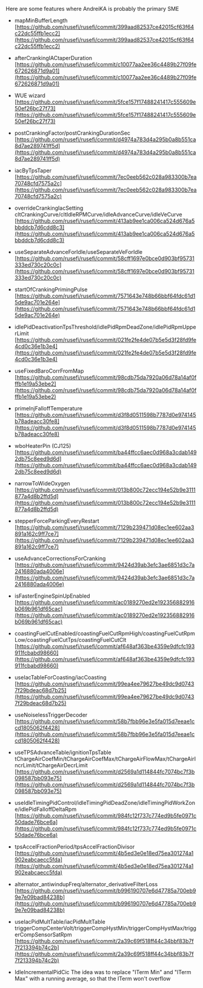 Here are some features where AndreiKA is probably the primary SME

- mapMinBufferLength
 [https://github.com/rusefi/rusefi/commit/399aad82537ce42015cf63f64c22dc55ffb1ecc2](https://github.com/rusefi/rusefi/commit/399aad82537ce42015cf63f64c22dc55ffb1ecc2)
- afterCrankingIACtaperDuration
 [https://github.com/rusefi/rusefi/commit/c10077aa2ee36c4489b27f09fe672626871d9a01](https://github.com/rusefi/rusefi/commit/c10077aa2ee36c4489b27f09fe672626871d9a01)
- WUE wizard
 [https://github.com/rusefi/rusefi/commit/5fce157f17488241417c555609e50ef26bc27f73](https://github.com/rusefi/rusefi/commit/5fce157f17488241417c555609e50ef26bc27f73)
- postCrankingFactor/postCrankingDurationSec
 [https://github.com/rusefi/rusefi/commit/d4974a783d4a295b0a8b551ca8d7ae289741ff5d](https://github.com/rusefi/rusefi/commit/d4974a783d4a295b0a8b551ca8d7ae289741ff5d)
- iacByTpsTaper
 [https://github.com/rusefi/rusefi/commit/7ec0eeb562c028a983300b7ea70748cfd7575a2c](https://github.com/rusefi/rusefi/commit/7ec0eeb562c028a983300b7ea70748cfd7575a2c)
- overrideCrankingIacSetting
  cltCrankingCurve/cltIdleRPMCurve/idleAdvanceCurve/idleVeCurve
 [https://github.com/rusefi/rusefi/commit/413ab9ee1ca006ca524d676a5bbddcb7d6cdd8c3](https://github.com/rusefi/rusefi/commit/413ab9ee1ca006ca524d676a5bbddcb7d6cdd8c3)
- useSeparateAdvanceForIdle/useSeparateVeForIdle
 [https://github.com/rusefi/rusefi/commit/58cff1697e0bce0d903bf95731333ed730c20c0c](https://github.com/rusefi/rusefi/commit/58cff1697e0bce0d903bf95731333ed730c20c0c)
- startOfCrankingPrimingPulse
 [https://github.com/rusefi/rusefi/commit/7571643e748b66bbf64fdc61d15de9ac701e264e](https://github.com/rusefi/rusefi/commit/7571643e748b66bbf64fdc61d15de9ac701e264e)
- idlePidDeactivationTpsThreshold/idlePidRpmDeadZone/idlePidRpmUpperLimit
 [https://github.com/rusefi/rusefi/commit/021fe2fe4de07b5e5d3f28fd9fe4cd0c36e1b3e4](https://github.com/rusefi/rusefi/commit/021fe2fe4de07b5e5d3f28fd9fe4cd0c36e1b3e4)
- useFixedBaroCorrFromMap
 [https://github.com/rusefi/rusefi/commit/98cdb75da7920a06d78a14af0fffb1e19a53ebe2](https://github.com/rusefi/rusefi/commit/98cdb75da7920a06d78a14af0fffb1e19a53ebe2)
- primeInjFalloffTemperature
 [https://github.com/rusefi/rusefi/commit/d3f8d0511598b7787d0e974145b78adeacc30fe8](https://github.com/rusefi/rusefi/commit/d3f8d0511598b7787d0e974145b78adeacc30fe8)
- wboHeaterPin (CJ125)
 [https://github.com/rusefi/rusefi/commit/ba44ffcc6aec0d968a3cdab1492db75c8eed9d6d](https://github.com/rusefi/rusefi/commit/ba44ffcc6aec0d968a3cdab1492db75c8eed9d6d)
- narrowToWideOxygen
 [https://github.com/rusefi/rusefi/commit/013b800c72ecc194e52b9e3111877a4d8b2ffd5d](https://github.com/rusefi/rusefi/commit/013b800c72ecc194e52b9e3111877a4d8b2ffd5d)
- stepperForceParkingEveryRestart
 [https://github.com/rusefi/rusefi/commit/7129b239471d08ec1ee602aa3891a162c9ff7ce7](https://github.com/rusefi/rusefi/commit/7129b239471d08ec1ee602aa3891a162c9ff7ce7)
- useAdvanceCorrectionsForCranking
 [https://github.com/rusefi/rusefi/commit/9424d39ab3efc3ae6851d3c7a2416880ada4006e](https://github.com/rusefi/rusefi/commit/9424d39ab3efc3ae6851d3c7a2416880ada4006e)
- isFasterEngineSpinUpEnabled
 [https://github.com/rusefi/rusefi/commit/ac0189270ed2e192356882916b069b961df65cac](https://github.com/rusefi/rusefi/commit/ac0189270ed2e192356882916b069b961df65cac)
- coastingFuelCutEnabled/coastingFuelCutRpmHigh/coastingFuelCutRpmLow/coastingFuelCutTps/coastingFuelCutClt
 [https://github.com/rusefi/rusefi/commit/af648af363be4359e9dfcfc193911fcbabd98660](https://github.com/rusefi/rusefi/commit/af648af363be4359e9dfcfc193911fcbabd98660)
- useIacTableForCoasting/iacCoasting
 [https://github.com/rusefi/rusefi/commit/99ea4ee79627be49dc9d07437f29bdeac68d7b25](https://github.com/rusefi/rusefi/commit/99ea4ee79627be49dc9d07437f29bdeac68d7b25)
- useNoiselessTriggerDecoder
 [https://github.com/rusefi/rusefi/commit/58b7fbb96e3e5fa015d7eeae1ccd1805062f4428](https://github.com/rusefi/rusefi/commit/58b7fbb96e3e5fa015d7eeae1ccd1805062f4428)
- useTPSAdvanceTable/ignitionTpsTable
  tChargeAirCoefMin/tChargeAirCoefMax/tChargeAirFlowMax/tChargeAirIncrLimit/tChargeAirDecrLimit
 [https://github.com/rusefi/rusefi/commit/d2569a1d114844fc7074bc7f3b098587bb093e75](https://github.com/rusefi/rusefi/commit/d2569a1d114844fc7074bc7f3b098587bb093e75)
- useIdleTimingPidControl/idleTimingPidDeadZone/idleTimingPidWorkZone/idlePidFalloffDeltaRpm
 [https://github.com/rusefi/rusefi/commit/984fc12f737c774ed9b5fe0971c50dade76bce6a](https://github.com/rusefi/rusefi/commit/984fc12f737c774ed9b5fe0971c50dade76bce6a)
- tpsAccelFractionPeriod/tpsAccelFractionDivisor
 [https://github.com/rusefi/rusefi/commit/4b5ed3e0e18ed75ea301274a1902eabcaecc5fda](https://github.com/rusefi/rusefi/commit/4b5ed3e0e18ed75ea301274a1902eabcaecc5fda)
- alternator_antiwindupFreq/alternator_derivativeFilterLoss
 [https://github.com/rusefi/rusefi/commit/b996190707e6d47785a700eb99e7e09bad84238b](https://github.com/rusefi/rusefi/commit/b996190707e6d47785a700eb99e7e09bad84238b)
- useIacPidMultTable/iacPidMultTable
  triggerCompCenterVolt/triggerCompHystMin/triggerCompHystMax/triggerCompSensorSatRpm
   [https://github.com/rusefi/rusefi/commit/2a39c69f518ff44c34bbf83b7f7f213394b74c2b](https://github.com/rusefi/rusefi/commit/2a39c69f518ff44c34bbf83b7f7f213394b74c2b)

- IdleIncrementalPidCic
The idea was to replace "ITerm Min" and "ITerm Max" with a running average, so that the ITerm won't overflow
